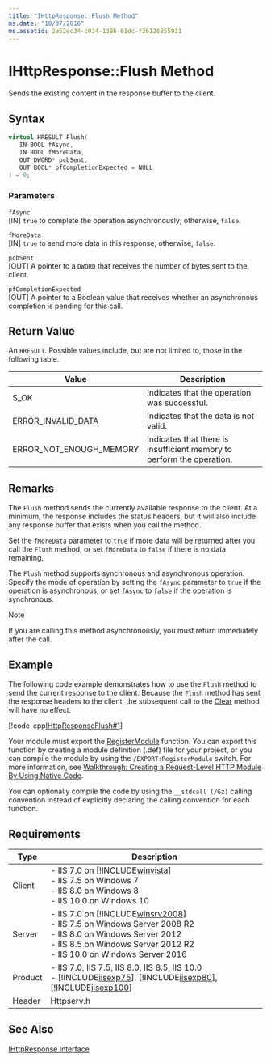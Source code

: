```yaml
---
title: "IHttpResponse::Flush Method"
ms.date: "10/07/2016"
ms.assetid: 2e52ec34-c034-1386-61dc-f36126855931
---
```

# IHttpResponse::Flush Method
Sends the existing content in the response buffer to the client.  
  
## Syntax  
  
```cpp  
virtual HRESULT Flush(  
   IN BOOL fAsync,  
   IN BOOL fMoreData,  
   OUT DWORD* pcbSent,  
   OUT BOOL* pfCompletionExpected = NULL  
) = 0;  
```  
  
### Parameters  
 `fAsync`  
 [IN] `true` to complete the operation asynchronously; otherwise, `false`.  
  
 `fMoreData`  
 [IN] `true` to send more data in this response; otherwise, `false`.  
  
 `pcbSent`  
 [OUT] A pointer to a `DWORD` that receives the number of bytes sent to the client.  
  
 `pfCompletionExpected`  
 [OUT] A pointer to a Boolean value that receives whether an asynchronous completion is pending for this call.  
  
## Return Value  
 An `HRESULT`. Possible values include, but are not limited to, those in the following table.  
  
|Value|Description|  
|-----------|-----------------|  
|S_OK|Indicates that the operation was successful.|  
|ERROR_INVALID_DATA|Indicates that the data is not valid.|  
|ERROR_NOT_ENOUGH_MEMORY|Indicates that there is insufficient memory to perform the operation.|  
  
## Remarks  
 The `Flush` method sends the currently available response to the client. At a minimum, the response includes the status headers, but it will also include any response buffer that exists when you call the method.  
  
 Set the `fMoreData` parameter to `true` if more data will be returned after you call the `Flush` method, or set `fMoreData` to `false` if there is no data remaining.  
  
 The `Flush` method supports synchronous and asynchronous operation. Specify the mode of operation by setting the `fAsync` parameter to `true` if the operation is asynchronous, or set `fAsync` to `false` if the operation is synchronous.  
  
> [!NOTE]
>  If you are calling this method asynchronously, you must return immediately after the call.  
  
## Example  
 The following code example demonstrates how to use the `Flush` method to send the current response to the client. Because the `Flush` method has sent the response headers to the client, the subsequent call to the [Clear](../../web-development-reference/native-code-api-reference/ihttpresponse-clear-method.md) method will have no effect.  
  
 [!code-cpp[IHttpResponseFlush#1](../../../samples/snippets/cpp/VS_Snippets_IIS/IIS7/IHttpResponseFlush/cpp/IHttpResponseFlush.cpp#1)]  
  
 Your module must export the [RegisterModule](../../web-development-reference/native-code-api-reference/pfn-registermodule-function.md) function. You can export this function by creating a module definition (.def) file for your project, or you can compile the module by using the `/EXPORT:RegisterModule` switch. For more information, see [Walkthrough: Creating a Request-Level HTTP Module By Using Native Code](../../web-development-reference/native-code-development-overview/walkthrough-creating-a-request-level-http-module-by-using-native-code.md).  
  
 You can optionally compile the code by using the `__stdcall (/Gz)` calling convention instead of explicitly declaring the calling convention for each function.  
  
## Requirements  
  
|Type|Description|  
|----------|-----------------|  
|Client|-   IIS 7.0 on [!INCLUDE[winvista](../../wmi-provider/includes/winvista-md.md)]<br />-   IIS 7.5 on Windows 7<br />-   IIS 8.0 on Windows 8<br />-   IIS 10.0 on Windows 10|  
|Server|-   IIS 7.0 on [!INCLUDE[winsrv2008](../../wmi-provider/includes/winsrv2008-md.md)]<br />-   IIS 7.5 on Windows Server 2008 R2<br />-   IIS 8.0 on Windows Server 2012<br />-   IIS 8.5 on Windows Server 2012 R2<br />-   IIS 10.0 on Windows Server 2016|  
|Product|-   IIS 7.0, IIS 7.5, IIS 8.0, IIS 8.5, IIS 10.0<br />-   [!INCLUDE[iisexp75](../../web-development-reference/native-code-api-reference/includes/iisexp75-md.md)], [!INCLUDE[iisexp80](../../web-development-reference/native-code-api-reference/includes/iisexp80-md.md)], [!INCLUDE[iisexp100](../../web-development-reference/native-code-api-reference/includes/iisexp100-md.md)]|  
|Header|Httpserv.h|  
  
## See Also  
 [IHttpResponse Interface](../../web-development-reference/native-code-api-reference/ihttpresponse-interface.md)
